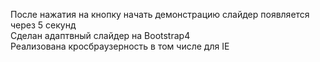 После нажатия на кнопку начать демонстрацию слайдер появляется через 5 секунд  
Сделан адаптвный слайдер на Bootstrap4  
Реализована кросбраузерность в том числе для IE  